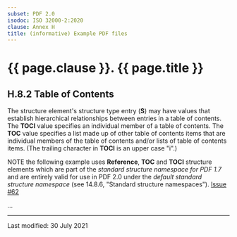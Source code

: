 ```yaml
---
subset: PDF 2.0
isodoc: ISO 32000-2:2020
clause: Annex H
title: (informative) Example PDF files
---
```


<link rel="stylesheet" href="../assets/iso-style.css">
<div class="isostyle">

<h1>{{ page.clause }}. {{ page.title }}</h1>


<h2 id="HH.8.2">H.8.2 Table of Contents</h2>

<p>
The structure element's structure type entry (<b>S</b>) may have values that establish hierarchical relationships between entries in a table of contents.
The <b>TOCI</b> value specifies an individual member of a table of contents. The <b>TOC</b> value specifies a list made up of other table of contents items that
are individual members of the table of contents and/or lists of table of contents items. (The trailing character in <b>TOCI</b> is an upper case "i".)
</p>

<p><span class="new-text">NOTE the following example uses <b>Reference</b>, <b>TOC</b> and <b>TOCI</b> structure elements which are part of the <i>standard structure
namespace for PDF 1.7</i> and are entirely valid for use in PDF 2.0 under the <i>default standard structure namespace</i> (see 14.8.6, "Standard structure namespaces").
<span class="new-tooltiptext"><a href="https://github.com/pdf-association/pdf-issues/issues/62" target="_blank">Issue #62</a></span></span></p>

<p>...</p>

</div>


<hr>
<p class="footnote">Last modified: 30 July 2021</p>
